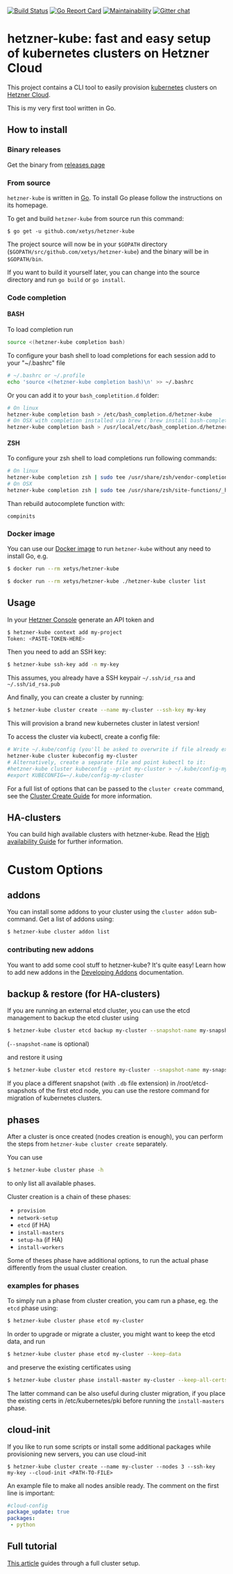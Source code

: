 
[![Build Status](https://travis-ci.org/xetys/hetzner-kube.svg?branch=master)](https://travis-ci.org/xetys/hetzner-kube)
[![Go Report Card](https://goreportcard.com/badge/github.com/xetys/hetzner-kube)](https://goreportcard.com/report/github.com/xetys/hetzner-kube)
[![Maintainability](https://api.codeclimate.com/v1/badges/3ef5b31a84811e3b8b02/maintainability)](https://codeclimate.com/github/xetys/hetzner-kube/maintainability)
[![Gitter chat](https://badges.gitter.im/hetzner-kube.png)](https://gitter.im/hetzner-kube)

# hetzner-kube: fast and easy setup of kubernetes clusters on Hetzner Cloud

This project contains a CLI tool to easily provision [kubernetes](https://kubernetes.io) clusters
on [Hetzner Cloud](https://hetzner.com/cloud).

This is my very first tool written in Go.

## How to install

### Binary releases

Get the binary from [releases page](https://github.com/xetys/hetzner-kube/releases)

### From source

`hetzner-kube` is written in [Go](https://golang.org/). To install Go please follow the instructions on its homepage.

To get and build `hetzner-kube` from source run this command:

```
$ go get -u github.com/xetys/hetzner-kube
```

The project source will now be in your `$GOPATH` directory (`$GOPATH/src/github.com/xetys/hetzner-kube`) and the binary will be in `$GOPATH/bin`.

If you want to build it yourself later, you can change into the source directory and run `go build` or `go install`.

### Code completion

#### BASH

To load completion run

```bash
source <(hetzner-kube completion bash)
```

To configure your bash shell to load completions for each session add to your "~/.bashrc" file

```bash
# ~/.bashrc or ~/.profile
echo 'source <(hetzner-kube completion bash)\n' >> ~/.bashrc
```

Or you can add it to your `bash_completition.d` folder:

```bash
# On linux
hetzner-kube completion bash > /etc/bash_completion.d/hetzner-kube
# On OSX with completion installed via brew (`brew install bash-completion`)
hetzner-kube completion bash > /usr/local/etc/bash_completion.d/hetzner-kube
```

#### ZSH

To configure your zsh shell to load completions run following commands:

```bash
# On linux
hetzner-kube completion zsh | sudo tee /usr/share/zsh/vendor-completions/_hetzner-kube
# On OSX
hetzner-kube completion zsh | sudo tee /usr/share/zsh/site-functions/_hetzner-kube
```

Than rebuild autocomplete function with:

```
compinits
```

### Docker image

You can use our [Docker image](https://hub.docker.com/r/xetys/hetzner-kube/) to run `hetzner-kube` without any need to install Go, e.g.

```bash
$ docker run --rm xetys/hetzner-kube
```
```bash
$ docker run --rm xetys/hetzner-kube ./hetzner-kube cluster list
```

## Usage

In your [Hetzner Console](https://console.hetzner.cloud) generate an API token and

```bash
$ hetzner-kube context add my-project
Token: <PASTE-TOKEN-HERE>
```

Then you need to add an SSH key:

```bash
$ hetzner-kube ssh-key add -n my-key
```

This assumes, you already have a SSH keypair `~/.ssh/id_rsa` and `~/.ssh/id_rsa.pub`

And finally, you can create a cluster by running:

```bash
$ hetzner-kube cluster create --name my-cluster --ssh-key my-key
```

This will provision a brand new kubernetes cluster in latest version!

To access the cluster via kubectl, create a config file:

```bash
# Write ~/.kube/config (you'll be asked to overwrite if file already exists)
hetzner-kube cluster kubeconfig my-cluster
# Alternatively, create a separate file and point kubectl to it:
#hetzner-kube cluster kubeconfig --print my-cluster > ~/.kube/config-my-cluster
#export KUBECONFIG=~/.kube/config-my-cluster
```

For a full list of options that can be passed to the ```cluster create``` command, see the [Cluster Create Guide](docs/cluster-create.md) for more information.

## HA-clusters

You can build high available clusters with hetzner-kube. Read the [High availability Guide](docs/high-availability.md) for
further information.

# Custom Options

## addons

You can install some addons to your cluster using the `cluster addon` sub-command. Get a list of addons using:

```bash
$ hetzner-kube cluster addon list
```

### contributing new addons

You want to add some cool stuff to hetzner-kube? It's quite easy! Learn how to add new addons in the [Developing Addons](docs/cluster-addons.md) documentation.

## backup & restore (for HA-clusters)

If you are running an external etcd cluster, you can use the etcd management to backup the
etcd cluster using

```bash
$ hetzner-kube cluster etcd backup my-cluster --snapshot-name my-snapshot
```

(`--snapshot-name` is optional)

and restore it using

```bash
$ hetzner-kube cluster etcd restore my-cluster --snapshot-name my-snapshot
```

If you place a different snapshot (with `.db` file extension) in /root/etcd-snapshots of the
first etcd node, you can use the restore command for migration of kubernetes clusters.


## phases

After a cluster is once created (nodes creation is enough), you can perform the steps from
`hetzner-kube cluster create` separately. 

You can use
``` bash
$ hetzner-kube cluster phase -h
```

to only list all available phases.

Cluster creation is a chain of these phases:

- `provision`
- `network-setup`
- `etcd` (if HA)
- `install-masters`
- `setup-ha` (if HA)
- `install-workers`

Some of theses phase have additional options, to run the actual phase differently from the
usual cluster creation.

### examples for phases

To simply run a phase from cluster creation, you cam run a phase, eg. the `etcd` phase using:

```bash
$ hetzner-kube cluster phase etcd my-cluster
```

In order to upgrade or migrate a cluster, you might want to keep the etcd data, and run

```bash
$ hetzner-kube cluster phase etcd my-cluster --keep-data
```

and preserve the existing certificates using

```bash
$ hetzner-kube cluster phase install-master my-cluster --keep-all-certs
```

The latter command can be also useful during cluster migration, if you place the existing certs
in /etc/kubernetes/pki before running the `install-masters` phase.

## cloud-init

If you like to run some scripts or install some additional packages while provisioning new servers, you can use cloud-init
```
$ hetzner-kube cluster create --name my-cluster --nodes 3 --ssh-key my-key --cloud-init <PATH-TO-FILE>
```
An example file to make all nodes ansible ready. The comment on the first line is important:

```yaml
#cloud-config
package_update: true
packages:
 - python
```

## Full tutorial

[This article](http://stytex.de/blog/2018/01/29/deploy-kubernetes-hetzner-cloud-openebs/) guides through a full cluster setup.
